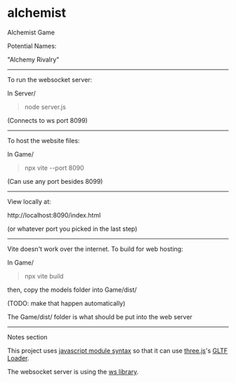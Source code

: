 # alchemist
Alchemist Game

Potential Names:

"Alchemy Rivalry"

---

To run the websocket server:

In Server/

> node server.js

(Connects to ws port 8099)

---

To host the website files:

In Game/

> npx vite --port 8090

(Can use any port besides 8099)

---

View locally at:

http://localhost:8090/index.html

(or whatever port you picked in the last step)

---

Vite doesn't work over the internet. To build for web hosting:

In Game/

> npx vite build

then, copy the models folder into Game/dist/

(TODO: make that happen automatically)

The Game/dist/ folder is what should be put into the web server

---

Notes section

This project uses [javascript module syntax](https://developer.mozilla.org/en-US/docs/Web/JavaScript/Guide/Modules) so that it can use [three.js](https://threejs.org/)'s [GLTF Loader](https://threejs.org/docs/index.html#examples/en/loaders/GLTFLoader).

The websocket server is using the [ws library](https://github.com/websockets/ws).


